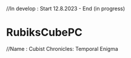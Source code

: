 //In develop : Start 12.8.2023 - End (in progress)
# RubiksCubePC 

//Name : Cubist Chronicles: Temporal Enigma
 
